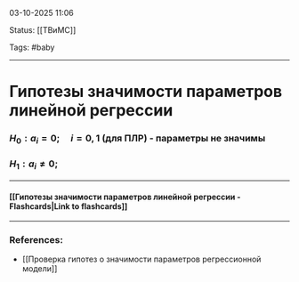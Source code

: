 
03-10-2025 11:06

Status: [[ТВиМС]]

Tags: #baby

---
# Гипотезы значимости параметров линейной регрессии

### $H_0: a_i = 0; \quad i=0,1 \text{ (для ПЛР) - параметры не значимы}$

### $H_1: a_i \ne 0;$

----
#### [[Гипотезы значимости параметров линейной регрессии - Flashcards|Link to flashcards]]



---
### References:

- [[Проверка гипотез о значимости параметров регрессионной модели]]